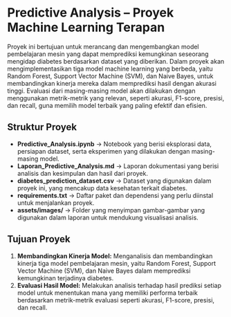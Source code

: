 # Predictive Analysis – Proyek Machine Learning Terapan

Proyek ini bertujuan untuk merancang dan mengembangkan model pembelajaran mesin yang dapat memprediksi kemungkinan seseorang mengidap diabetes berdasarkan dataset yang diberikan. Dalam proyek akan mengimplementasikan tiga model machine learning yang berbeda, yaitu Random Forest, Support Vector Machine (SVM), dan Naive Bayes, untuk membandingkan kinerja mereka dalam memprediksi hasil dengan akurasi tinggi. Evaluasi dari masing-masing model akan dilakukan dengan menggunakan metrik-metrik yang relevan, seperti akurasi, F1-score, presisi, dan recall, guna memilih model terbaik yang paling efektif dan efisien.

## Struktur Proyek

- **Predictive_Analysis.ipynb** → Notebook yang berisi eksplorasi data, persiapan dataset, serta eksperimen yang dilakukan dengan masing-masing model.
- **Laporan_Predictive_Analysis.md** → Laporan dokumentasi yang berisi analisis dan kesimpulan dan hasil dari proyek.
- **diabetes_prediction_dataset.csv** → Dataset yang digunakan dalam proyek ini, yang mencakup data kesehatan terkait diabetes.
- **requirements.txt** → Daftar paket dan dependensi yang perlu diinstal untuk menjalankan proyek.
- **assets/images/** → Folder yang menyimpan gambar-gambar yang digunakan dalam laporan untuk mendukung visualisasi analisis.

## Tujuan Proyek

1. **Membandingkan Kinerja Model:** Menganalisis dan membandingkan kinerja tiga model pembelajaran mesin, yaitu Random Forest, Support Vector Machine (SVM), dan Naive Bayes dalam memprediksi kemungkinan terjadinya diabetes.
2. **Evaluasi Hasil Model:** Melakukan analisis terhadap hasil prediksi setiap model untuk menentukan mana yang memiliki performa terbaik berdasarkan metrik-metrik evaluasi seperti akurasi, F1-score, presisi, dan recall.
